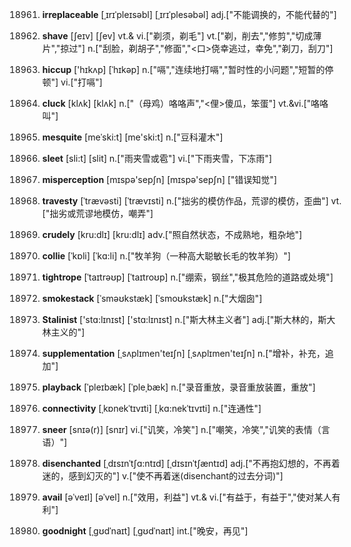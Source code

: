 18961. **irreplaceable**
[ˌɪrɪˈpleɪsəbl]  [ˌɪrɪˈplesəbəl]
adj.["不能调换的，不能代替的"]  

18962. **shave**
[ʃeɪv]  [ʃev]
vt.& vi.["剃须，剃毛"]  vt.["剃，削去","修剪","切成薄片","掠过"]  n.["刮脸，剃胡子","修面","<口>侥幸逃过，幸免","剃刀，刮刀"]  

18963. **hiccup**
['hɪkʌp]  [ˈhɪkəp]
n.["嗝","连续地打嗝","暂时性的小问题","短暂的停顿"]  vi.["打嗝"]  

18964. **cluck**
[klʌk]  [klʌk]
n.["（母鸡）咯咯声","<俚>傻瓜，笨蛋"]  vt.&vi.["咯咯叫"]  

18965. **mesquite**
[meˈski:t]  [me'ski:t]
n.["豆科灌木"]  

18966. **sleet**
[sli:t]  [slit]
n.["雨夹雪或雹"]  vi.["下雨夹雪，下冻雨"]  

18967. **misperception**
[mɪspə'sepʃn]  [mɪspə'sepʃn]
["错误知觉"]  

18968. **travesty**
[ˈtrævəsti]  [ˈtrævɪsti]
n.["拙劣的模仿作品，荒谬的模仿，歪曲"]  vt.["拙劣或荒谬地模仿，嘲弄"]  

18969. **crudely**
[kru:dlɪ]  [kru:dlɪ]
adv.["照自然状态，不成熟地，粗杂地"]  

18970. **collie**
[ˈkɒli]  [ˈkɑ:li]
n.["牧羊狗（一种高大聪敏长毛的牧羊狗）"]  

18971. **tightrope**
[ˈtaɪtrəʊp]  [ˈtaɪtroʊp]
n.["绷索，钢丝","极其危险的道路或处境"]  

18972. **smokestack**
[ˈsməʊkstæk]  [ˈsmoʊkstæk]
n.["大烟囱"]  

18973. **Stalinist**
['stɑ:lɪnɪst]  ['stɑ:lɪnɪst]
n.["斯大林主义者"]  adj.["斯大林的，斯大林主义的"]  

18974. **supplementation**
[ˌsʌplɪmen'teɪʃn]  [ˌsʌplɪmen'teɪʃn]
n.["增补，补充，追加"]  

18975. **playback**
[ˈpleɪbæk]  [ˈpleˌbæk]
n.["录音重放，录音重放装置，重放"]  

18976. **connectivity**
[ˌkɒnekˈtɪvɪti]  [ˌkɑ:nekˈtɪvɪti]
n.["连通性"]  

18977. **sneer**
[snɪə(r)]  [snɪr]
vi.["讥笑，冷笑"]  n.["嘲笑，冷笑","讥笑的表情（言语）"]  

18978. **disenchanted**
[ˌdɪsɪnˈtʃɑ:ntɪd]  [ˌdɪsɪnˈtʃæntɪd]
adj.["不再抱幻想的，不再着迷的，感到幻灭的"]  v.["使不再着迷(disenchant的过去分词)"]  

18979. **avail**
[əˈveɪl]  [əˈvel]
n.["效用，利益"]  vt.& vi.["有益于，有益于","使对某人有利"]  

18980. **goodnight**
[ˌgʊdˈnaɪt]  [ˌɡʊdˈnaɪt]
int.["晚安，再见"]  

